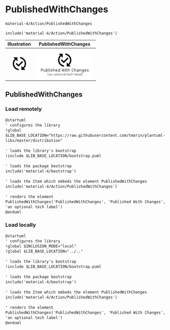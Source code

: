# PublishedWithChanges


```text
material-4/Action/PublishedWithChanges
```

```text
include('material-4/Action/PublishedWithChanges')
```



| Illustration | PublishedWithChanges |
| :---: | :---: |
| ![illustration for Illustration](../../material-4/Action/PublishedWithChanges.png) | ![illustration for PublishedWithChanges](../../material-4/Action/PublishedWithChanges.Local.png) |




## PublishedWithChanges

### Load remotely
```plantuml
@startuml
' configures the library
!global $LIB_BASE_LOCATION="https://raw.githubusercontent.com/tmorin/plantuml-libs/master/distribution"

' loads the library's bootstrap
!include $LIB_BASE_LOCATION/bootstrap.puml

' loads the package bootstrap
include('material-4/bootstrap')

' loads the Item which embeds the element PublishedWithChanges
include('material-4/Action/PublishedWithChanges')

' renders the element
PublishedWithChanges('PublishedWithChanges', 'Published With Changes', 'an optional tech label')
@enduml
```

### Load locally
```plantuml
@startuml
' configures the library
!global $INCLUSION_MODE="local"
!global $LIB_BASE_LOCATION="../.."

' loads the library's bootstrap
!include $LIB_BASE_LOCATION/bootstrap.puml

' loads the package bootstrap
include('material-4/bootstrap')

' loads the Item which embeds the element PublishedWithChanges
include('material-4/Action/PublishedWithChanges')

' renders the element
PublishedWithChanges('PublishedWithChanges', 'Published With Changes', 'an optional tech label')
@enduml
```

